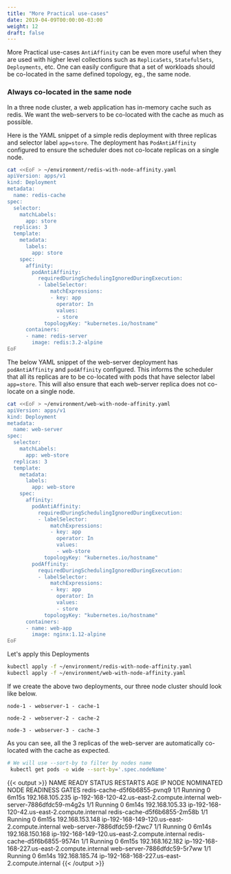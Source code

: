 ```yaml
---
title: "More Practical use-cases"
date: 2019-04-09T00:00:00-03:00
weight: 12
draft: false
---
```


More Practical use-cases `AntiAffinity` can be even more useful when they are used with higher level collections such as `ReplicaSets`, `StatefulSets`, `Deployments`, etc. One can easily configure that a set of workloads should be co-located in the same defined topology, eg., the same node.

### Always co-located in the same node

In a three node cluster, a web application has in-memory cache such as redis. We want the web-servers to be co-located with the cache as much as possible.

Here is the YAML snippet of a simple redis deployment with three replicas and selector label `app=store`. The deployment has `PodAntiAffinity` configured to ensure the scheduler does not co-locate replicas on a single node.

```bash
cat <<EoF > ~/environment/redis-with-node-affinity.yaml
apiVersion: apps/v1
kind: Deployment
metadata:
  name: redis-cache
spec:
  selector:
    matchLabels:
      app: store
  replicas: 3
  template:
    metadata:
      labels:
        app: store
    spec:
      affinity:
        podAntiAffinity:
          requiredDuringSchedulingIgnoredDuringExecution:
          - labelSelector:
              matchExpressions:
              - key: app
                operator: In
                values:
                - store
            topologyKey: "kubernetes.io/hostname"
      containers:
      - name: redis-server
        image: redis:3.2-alpine
EoF
```

The below YAML snippet of the web-server deployment has `podAntiAffinity` and `podAffinity` configured. This informs the scheduler that all its replicas are to be co-located with pods that have selector label `app=store`. This will also ensure that each web-server replica does not co-locate on a single node.

```bash
cat <<EoF > ~/environment/web-with-node-affinity.yaml
apiVersion: apps/v1
kind: Deployment
metadata:
  name: web-server
spec:
  selector:
    matchLabels:
      app: web-store
  replicas: 3
  template:
    metadata:
      labels:
        app: web-store
    spec:
      affinity:
        podAntiAffinity:
          requiredDuringSchedulingIgnoredDuringExecution:
          - labelSelector:
              matchExpressions:
              - key: app
                operator: In
                values:
                - web-store
            topologyKey: "kubernetes.io/hostname"
        podAffinity:
          requiredDuringSchedulingIgnoredDuringExecution:
          - labelSelector:
              matchExpressions:
              - key: app
                operator: In
                values:
                - store
            topologyKey: "kubernetes.io/hostname"
      containers:
      - name: web-app
        image: nginx:1.12-alpine
EoF
```

Let's apply this Deployments

```bash
kubectl apply -f ~/environment/redis-with-node-affinity.yaml
kubectl apply -f ~/environment/web-with-node-affinity.yaml
```

If we create the above two deployments, our three node cluster should look like below.

` node-1 - webserver-1 - cache-1 `

` node-2 - webserver-2 - cache-2 `

` node-3 - webserver-3 - cache-3 `
  
As you can see, all the 3 replicas of the web-server are automatically co-located with the cache as expected.

```bash
# We will use --sort-by to filter by nodes name
 kubectl get pods -o wide --sort-by='.spec.nodeName'
```

{{< output >}}
NAME                          READY   STATUS    RESTARTS   AGE     IP                NODE                                            NOMINATED NODE   READINESS GATES
redis-cache-d5f6b6855-pvnq9   1/1     Running   0          6m15s   192.168.105.235   ip-192-168-120-42.us-east-2.compute.internal    <none>           <none>
web-server-7886dfdc59-m4g2s   1/1     Running   0          6m14s   192.168.105.33    ip-192-168-120-42.us-east-2.compute.internal    <none>           <none>
redis-cache-d5f6b6855-2m58b   1/1     Running   0          6m15s   192.168.153.148   ip-192-168-149-120.us-east-2.compute.internal   <none>           <none>
web-server-7886dfdc59-f2wc7   1/1     Running   0          6m14s   192.168.150.168   ip-192-168-149-120.us-east-2.compute.internal   <none>           <none>
redis-cache-d5f6b6855-9574n   1/1     Running   0          6m15s   192.168.162.182   ip-192-168-168-227.us-east-2.compute.internal   <none>           <none>
web-server-7886dfdc59-5r7ww   1/1     Running   0          6m14s   192.168.185.74    ip-192-168-168-227.us-east-2.compute.internal   <none>           <none>
{{< /output >}}
